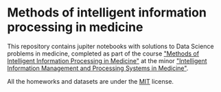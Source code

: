 # Methods of intelligent information processing in medicine # 
This repository contains jupiter notebooks with solutions to Data Science problems in medicine, completed as part of the course ["Methods of Intelligent Information Processing in Medicine"](https://www.hse.ru/edu/courses/902233461) at the minor ["Intelligent Information Management and Processing Systems in Medicine"](https://electives.hse.ru/minor_digital_medicine/).

All the homeworks and datasets are under the [MIT](LICENCE.txt) license.